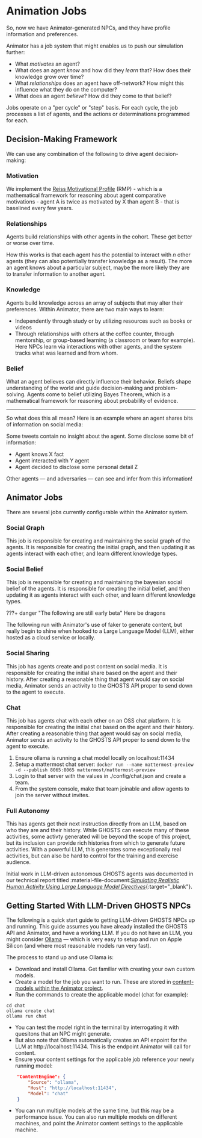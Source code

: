 # Animation Jobs

So, now we have Animator-generated NPCs, and they have profile information and preferences.

Animator has a job system that might enables us to push our simulation further:

- What _motivates_ an agent?
- What does an agent _know_ and how did they _learn_ that? How does their knowledge grow over time?
- What _relationships_ does an agent have off-network? How might this influence what they do on the computer?
- What does an agent _believe_? How did they come to that belief?

Jobs operate on a "per cycle" or "step" basis. For each cycle, the job processes a list of agents, and the actions or determinations programmed for each.

## Decision-Making Framework

We can use any combination of the following to drive agent decision-making:

### Motivation

We implement the [Reiss Motivational Profile](https://www.reissmotivationprofile.com/) (RMP) - which is a mathematical framework for reasoning about agent comparative motivations - agent A is twice as motivated by X than agent B - that is baselined every few years.

### Relationships

Agents build relationships with other agents in the cohort. These get better or worse over time.

How this works is that each agent has the potential to interact with _n_ other agents (they can also potentially transfer knowledge as a result). The more an agent knows about a particular subject, maybe the more likely they are to transfer information to another agent.

### Knowledge

Agents build knowledge across an array of subjects that may alter their preferences. Within Animator, there are two main ways to learn:

- Independently through study or by utilizing resources such as books or videos
- Through relationships with others at the coffee counter, through mentorship, or group-based learning (a classroom or team for example). Here NPCs learn via interactions with other agents, and the system tracks what was learned and from whom.

### Belief

What an agent believes can directly influence their behavior. Beliefs shape understanding of the world and guide decision-making and problem-solving. Agents come to belief utilizing Bayes Theorem, which is a mathematical framework for reasoning about probability of evidence.

---

So what does this all mean? Here is an example where an agent shares bits of information on social media:

Some tweets contain no insight about the agent. Some disclose some bit of information:

- Agent knows X fact
- Agent interacted with Y agent
- Agent decided to disclose some personal detail Z

Other agents — and adversaries — can see and infer from this information!

## Animator Jobs

There are several jobs currently configurable within the Animator system.

### Social Graph

This job is responsible for creating and maintaining the social graph of the agents. It is responsible for creating the initial graph, and then updating it as agents interact with each other, and learn different knowledge types.

### Social Belief

This job is responsible for creating and maintaining the bayesian social belief of the agents. It is responsible for creating the initial belief, and then updating it as agents interact with each other, and learn different knowledge types.

???+ danger "The following are still early beta"
Here be dragons

The following run with Animator's use of faker to generate content, but really begin to shine when hooked to a Large Language Model (LLM), either hosted as a cloud service or locally.

### Social Sharing

This job has agents create and post content on social media. It is responsible for creating the initial share based on the agent and their history. After creating a reasonable thing that agent would say on social media, Animator sends an activity to the GHOSTS API proper to send down to the agent to execute.

### Chat

This job has agents chat with each other on an OSS chat platform. It is responsible for creating the initial chat based on the agent and their history. After creating a reasonable thing that agent would say on social media, Animator sends an activity to the GHOSTS API proper to send down to the agent to execute.

1. Ensure ollama is running a chat model locally on localhost:11434
2. Setup a mattermost chat server: `docker run --name mattermost-preview -d --publish 8065:8065 mattermost/mattermost-preview`
3. Login to that server with the values in ./config/chat.json and create a team.
4. From the system console, make that team joinable and allow agents to join the server without invites.

### Full Autonomy

This has agents get their next instruction directly from an LLM, based on who they are and their history. While GHOSTS can execute many of these activities, some activty generated will be beyond the scope of this project, but its inclusion can provide rich histories from which to generate future activities. With a powerful LLM, this generates some exceptionally real activities, but can also be hard to control for the training and exercise audience.

Initial work in LLM-driven autonomous GHOSTS agents was documented in our technical report titled :material-file-document:[_Simulating Realistic Human Activity Using Large Language Model Directives_](https://insights.sei.cmu.edu/library/simulating-realistic-human-activity-using-large-language-model-directives/){:target="\_blank"}.

## Getting Started With LLM-Driven GHOSTS NPCs

The following is a quick start guide to getting LLM-driven GHOSTS NPCs up and running. This guide assumes you have already installed the GHOSTS API and Animator, and have a working LLM. If you do not have an LLM, you might consider [Ollama](https://ollama.ai) — which is very easy to setup and run on Apple Silicon (and where most reasonable models run very fast).

The process to stand up and use Ollama is:

- Download and install Ollama. Get familiar with creating your own custom models.
- Create a model for the job you want to run. These are stored in [content-models within the Animator project](https://github.com/cmu-sei/GHOSTS-ANIMATOR/tree/master/content-models).
- Run the commands to create the applicable model (chat for example):

```
cd chat
ollama create chat
ollama run chat
```

- You can test the model right in the terminal by interrogating it with quesitons that an NPC might generate.
- But also note that Ollama automatically creates an API enpoint for the LLM at http://localhost:11434. This is the endpoint Animator will call for content.
- Ensure your content settings for the applicable job reference your newly running model:

```json
    "ContentEngine": {
        "Source": "ollama",
        "Host": "http://localhost:11434",
        "Model": "chat"
    }
```

- You can run multiple models at the same time, but this may be a performance issue. You can also run multiple models on different machines, and point the Animator content settings to the applicable machine.
